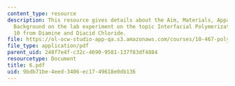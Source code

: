 ```yaml
---
content_type: resource
description: This resource gives details about the Aim, Materials, Apparatus and Brief
  Background on the lab experiment on the topic Interfacial Polymerization of Nylon
  10 from Diamine and Diacid Chloride.
file: https://ol-ocw-studio-app-qa.s3.amazonaws.com/courses/10-467-polymer-science-laboratory-fall-2005/9bdb71be4eed3406ec1749618e0db136_6.pdf
file_type: application/pdf
parent_uid: 248f7e4f-c32c-4690-9581-137f83df4884
resourcetype: Document
title: 6.pdf
uid: 9bdb71be-4eed-3406-ec17-49618e0db136
---
```

